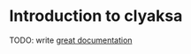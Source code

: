 # Introduction to clyaksa

TODO: write [great documentation](http://jacobian.org/writing/what-to-write/)
